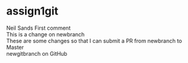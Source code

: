 # assign1git
Neil Sands
First comment  
This is a change on newbranch  
These are some changes so that I can submit a PR from newbranch to Master     
newgitbranch on GitHub  
